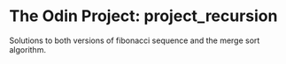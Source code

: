 # The Odin Project: project_recursion

Solutions to both versions of fibonacci sequence and the
merge sort algorithm.
